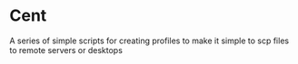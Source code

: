 # Cent
A series of simple scripts for creating profiles to make it simple to scp files to remote servers or desktops

